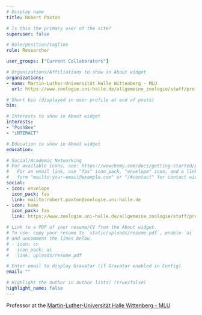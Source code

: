 ```yaml
---
# Display name
title: Robert Paxton

# Is this the primary user of the site?
superuser: false

# Role/position/tagline
role: Researcher

user_groups: ["Current Collaborators"]

# Organizations/Affiliations to show in About widget
organizations:
- name: Martin-Luther-Universität Halle Wittenberg - MLU
  url: https://www.zoologie.uni-halle.de/allgemeine_zoologie/staff/prof._dr._robert_paxton/

# Short bio (displayed in user profile at end of posts)
bio:

# Interests to show in About widget
interests:
- "PoshBee"
- "iNTERACT"

# Education to show in About widget
education:

# Social/Academic Networking
# For available icons, see: https://wowchemy.com/docs/getting-started/page-builder/#icons
#   For an email link, use "fas" icon pack, "envelope" icon, and a link in the
#   form "mailto:your-email@example.com" or "/#contact" for contact widget.
social:
- icon: envelope
  icon_pack: fas
  link: mailto:robert.paxton@zoologie.uni-halle.de
- icon: home
  icon_pack: fas
  link: https://www.zoologie.uni-halle.de/allgemeine_zoologie/staff/prof._dr._robert_paxton/

# Link to a PDF of your resume/CV from the About widget.
# To use: copy your resume to `static/uploads/resume.pdf`, enable `ai` icons in `params.toml`,
# and uncomment the lines below.
# - icon: cv
#   icon_pack: ai
#   link: uploads/resume.pdf

# Enter email to display Gravatar (if Gravatar enabled in Config)
email: ""

# Highlight the author in author lists? (true/false)
highlight_name: false
---
```


Professor at the [Martin-Luther-Universität Halle Wittenberg - MLU](https://www.zoologie.uni-halle.de/allgemeine_zoologie/staff/prof._dr._robert_paxton/)
